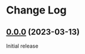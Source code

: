 # Change Log

## [0.0.0](https://github.com/david-04/typefinity/releases/tag/v0.0.0) (2023-03-13)

Initial release

